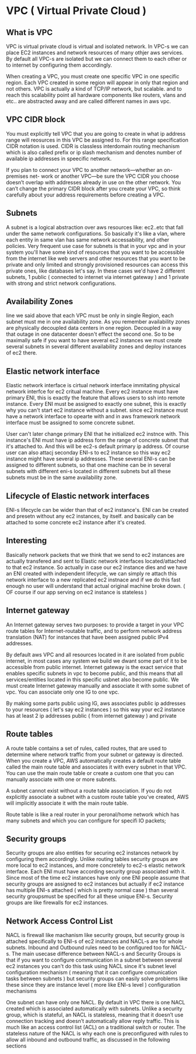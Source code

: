 # VPC ( Virtual Private Cloud )

## What is VPC
VPC is virtual private cloud is virtual and isolated network. In VPC-s we can place EC2 instances and
network resources of many othjer aws services. By default all VPC-s are isolated but we can connect them to each other or to
internet by configuring them accordingly.

When creating a VPC, you must create one specific VPC in one specific region. Each VPC created in some region will appear in
only that region and not others.
VPC is actually a kind of TCP/IP network, but scalable. and to reach this scalability point all hardware components like routers, vlans and etc.. are
abstracted away and are called different names in aws vpc.

## VPC CIDR block 
You must explicitly tell VPC that you are going to create in what ip address range will reosurces in this VPC be assigned to. For this range specification
CIDR notation is used. CIDR is classless interdomain routing mechanism which is also called prefix or ip slash mechanism and denotes number of available
ip addresses in speecific network.

If you plan to connect your VPC to another network—whether an on-premises net- work or another VPC—be sure the VPC CIDR you choose doesn’t overlap with addresses already in use on the other network.
You can’t change the primary CIDR block after you create your VPC, so think carefully about your address requirements before creating a VPC.

## Subnets
A subnet is a logical abstraction over aws resources like: ec2..etc that fall under the same network configurations.
So basically it's like a vlan, where each entity in same vlan has same network accessability, and other policies. Very frequent
use case for subnets is that in your vpc and in your system you'll have some kind of resources that you want to be accessible from the internet
like web servers and other resources that you want to be private and only limited and strongly provisioned resources can access this private ones, like databases let's say.
In these cases we'd have 2 different subnets, 1 public ( connected to internet via internet gateway ) and 1 private with strong and strict network configurations. 

## Availability Zones
line we said above that each VPC must be only in single Region, each subnet must me in one availability zone. As you remember availability zones
are physically decoupled data centers in one region. Decoupled in a way that outage in one datacenter doesn't effect the second one. So to be maximally
safe if you want to have several ec2 instances we must create several subnets in several different availability zones and deploy instances of ec2 there.

## Elastic network interface
Elastic network interface is cirtual network interface immitating physical network interfce for ec2 critual machine.
Every ec2 instance must have primary ENI, this is exactly the feature that allows users to ssh into remote instance. 
Every ENI must be assigned to exactly one subnet, this is exactly why you can't start ec2 instance without a subnet. since ec2 instance must have
a network interface to opearte with and in aws framework network interface must be assigned to some concrete subnet.

User can't later change primary ENI that he initialized ec2 instnce with. This instance's ENI must have ip address form the range
of concrete subnet that it's attached to. And this will be ec2-s default primary ip address. Of course user can also attacj seconday ENI-s to ec2 instance
so this way ec2 instance might have several ip addresses. These several ENI-s can be assigned to different subnets, so that one machine can be in several subnets with
different eni-s located in different subnets but all these subnets must be in the same availability zone.

## Lifecycle of Elastic network interfaces
ENI-s lifecycle can be wider than that of ec2 instance's. ENI can be created and presetn without any ec2 instances, by itself. and basically can be attached
to some concrete ec2 instance after it's created.

## Interesting
Basically network packets that we think that we send to ec2 instances are actually transfered and sent to Elastic network interfaces located/attached to that ec2 instance.
So actually in case our ec2 instance dies and we have an ENI created with independent lifecycle,  we can simply  re attach this network interface to a new replicated ec2 instnace and if we do
this fast enough no user will understand that actual original machine broke down.  ( OF course if our app serving on ec2 instance is stateless )

## Internet gateway
An Internet gateway serves two purposes: to provide a target in your VPC route tables for Internet-routable traffic, and to perform network address translation (NAT) for instances that have been assigned public IPv4 addresses.

By default aws VPC and all resources located in it are isolated from public internet, in most cases any system we build we dwant some part of it to be accessible from public internet.
Internet gateway is the exact service that enables specific subnets in vpc to become public, and this means that all services/entities located in this specific usbnet also become 
public. We must create Internet gateway manually and associate it with some subnet of vpc. You can associate only one IG to one vpc.

By making some parts public using IG, aws associates public ip addresses to your resources ( let's say ec2 instances ) so this way your ec2 instance has at least 2 ip addresses
public ( from internet gateway ) and private

## Route tables
A route table contains a set of rules, called routes, that are used to determine where network traffic from your subnet or gateway is directed.
When you create a VPC, AWS automatically creates a default route table called the main route table and associates it with every subnet in that VPC. You can use the main route table or create a custom one that you can manually associate with one or more subnets.

A subnet cannot exist without a route table association. If you do not explicitly associate a subnet with a custom route table you’ve created, AWS will implicitly associate it with the main route table.

Route table is like a real router in your peronal/home network which has many subnets and which you can configure for specifi IO packets; 

## Security groups
Security groups are also entities for securing ec2 instances network by configuring them accordingly. Unlike routing tables security groups are more local
to ec2 instances,  and more concretely to ec2-s elastic network interface. Each ENI must have according security group associated with it. Since most of the time ec2 instances
have only one ENI people assume that security groups are assigned to ec2 instances but actually if ec2 instance has multiple ENI-s attached ( which is pretty normal case ) than several security groupsmust be specified for all these unique ENI-s.
Security groups are like firewalls for ec2 instances.

## Network Access Control List
NACL is firewall like machanism like security groups, but security group is attached specifically to ENI-s of ec2 instances and NACL-s are for whole subnets.
Inbound and Outbound rules need to be configured too for NACL-s. The main usecase difference between NACL-s and Security Groups is that if you want to configure
communication in a subnet between several ec2 instances you can't do this task using NACL since it's subnet level configuration mechanism ( meaning that it can
configure comunication tasks between subnets ) but security groups can easily solve problems like these since they are instance level ( more like ENI-s level ) configuration
mechanisms 

One subnet can have only one NACL. By default in VPC there is one NACL created which is associated automatically with subnets.
Unlike a security group, which is stateful, an NACL is stateless, meaning that it doesn’t use connection tracking and doesn’t automatically allow reply traffic. This is much like an access control list (ACL) on a traditional switch or router. The stateless nature of the NACL is why each one is preconfigured with rules to allow all inbound and outbound traffic, as discussed in the following sections
